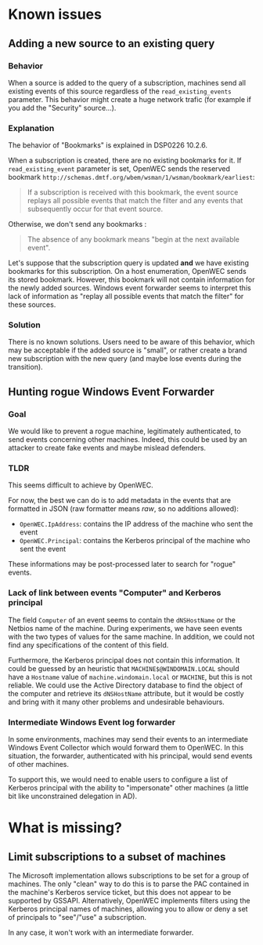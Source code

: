 # Known issues

## Adding a new source to an existing query

### Behavior

When a source is added to the query of a subscription, machines send all existing events of this source regardless of the `read_existing_events` parameter. This behavior might create a huge network trafic (for example if you add the "Security" source...).

### Explanation

The behavior of "Bookmarks" is explained in DSP0226 10.2.6.

When a subscription is created, there are no existing bookmarks for it. If `read_existing_event` parameter is set, OpenWEC sends the reserved bookmark `http://schemas.dmtf.org/wbem/wsman/1/wsman/bookmark/earliest`:
> If a subscription is received with this bookmark, the event source replays all possible events that match the filter and any events that subsequently occur for that event source.

Otherwise, we don't send any bookmarks :
> The absence of any bookmark means "begin at the next available event".

Let's suppose that the subscription query is updated __and__ we have existing bookmarks for this subscription. On a host enumeration, OpenWEC sends its stored bookmark. However, this bookmark will not contain information for the newly added sources. Windows event forwarder seems to interpret this lack of information as "replay all possible events that match the filter" for these sources.

### Solution

There is no known solutions. Users need to be aware of this behavior, which may be acceptable if the added source is "small", or rather create a brand new subscription with the new query (and maybe lose events during the transition).

## Hunting rogue Windows Event Forwarder

### Goal

We would like to prevent a rogue machine, legitimately authenticated, to send events concerning other machines. Indeed, this could be used by an attacker to create fake events and maybe mislead defenders.

### TLDR

This seems difficult to achieve by OpenWEC.

For now, the best we can do is to add metadata in the events that are formatted in JSON (raw formatter means _raw_, so no additions allowed):
- `OpenWEC.IpAddress`: contains the IP address of the machine who sent the event
- `OpenWEC.Principal`: contains the Kerberos principal of the machine who sent the event

These informations may be post-processed later to search for "rogue" events.

### Lack of link between events "Computer" and Kerberos principal

The field `Computer` of an event seems to contain the `dNSHostName` or the Netbios name of the machine. During experiments, we have seen events with the two types of values for the same machine. In addition, we could not find any specifications of the content of this field.

Furthermore, the Kerberos principal does not contain this information. It could be guessed by an heuristic that `MACHINE$@WINDOMAIN.LOCAL` should have a `Hostname` value of `machine.windomain.local` or `MACHINE`, but this is not reliable. We could use the Active Directory database to find the object of the computer and retrieve its `dNSHostName` attribute, but it would be costly and bring with it many other problems and undesirable behaviours.

### Intermediate Windows Event log forwarder

In some environments, machines may send their events to an intermediate Windows Event Collector which would forward them to OpenWEC. In this situation, the forwarder, authenticated with his principal, would send events of other machines.

To support this, we would need to enable users to configure a list of Kerberos principal with the ability to "impersonate" other machines (a little bit like unconstrained delegation in AD).

# What is missing?

## Limit subscriptions to a subset of machines

The Microsoft implementation allows subscriptions to be set for a group of machines. The only "clean" way to do this is to parse the PAC contained in the machine's Kerberos service ticket, but this does not appear to be supported by GSSAPI. Alternatively, OpenWEC implements filters using the Kerberos principal names of machines, allowing you to allow or deny a set of principals to "see"/"use" a subscription.

In any case, it won't work with an intermediate forwarder.